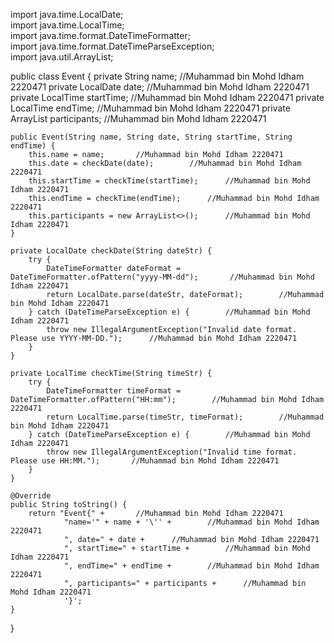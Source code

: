 import java.time.LocalDate;     
import java.time.LocalTime;        
import java.time.format.DateTimeFormatter;      
import java.time.format.DateTimeParseException;    
import java.util.ArrayList;     

public class Event {
    private String name;        //Muhammad bin Mohd Idham 2220471
    private LocalDate date;     //Muhammad bin Mohd Idham 2220471
    private LocalTime startTime;        //Muhammad bin Mohd Idham 2220471
    private LocalTime endTime;      //Muhammad bin Mohd Idham 2220471
    private ArrayList<String> participants;     //Muhammad bin Mohd Idham 2220471

    public Event(String name, String date, String startTime, String endTime) {
        this.name = name;       //Muhammad bin Mohd Idham 2220471
        this.date = checkDate(date);        //Muhammad bin Mohd Idham 2220471
        this.startTime = checkTime(startTime);      //Muhammad bin Mohd Idham 2220471
        this.endTime = checkTime(endTime);      //Muhammad bin Mohd Idham 2220471
        this.participants = new ArrayList<>();      //Muhammad bin Mohd Idham 2220471
    }

    private LocalDate checkDate(String dateStr) {
        try {
            DateTimeFormatter dateFormat = DateTimeFormatter.ofPattern("yyyy-MM-dd");       //Muhammad bin Mohd Idham 2220471
            return LocalDate.parse(dateStr, dateFormat);        //Muhammad bin Mohd Idham 2220471
        } catch (DateTimeParseException e) {        //Muhammad bin Mohd Idham 2220471
            throw new IllegalArgumentException("Invalid date format. Please use YYYY-MM-DD.");      //Muhammad bin Mohd Idham 2220471
        }
    }

    private LocalTime checkTime(String timeStr) {
        try {
            DateTimeFormatter timeFormat = DateTimeFormatter.ofPattern("HH:mm");        //Muhammad bin Mohd Idham 2220471
            return LocalTime.parse(timeStr, timeFormat);        //Muhammad bin Mohd Idham 2220471
        } catch (DateTimeParseException e) {        //Muhammad bin Mohd Idham 2220471
            throw new IllegalArgumentException("Invalid time format. Please use HH:MM.");       //Muhammad bin Mohd Idham 2220471
        }
    }

    @Override
    public String toString() {
        return "Event{" +       //Muhammad bin Mohd Idham 2220471
                "name='" + name + '\'' +        //Muhammad bin Mohd Idham 2220471
                ", date=" + date +      //Muhammad bin Mohd Idham 2220471
                ", startTime=" + startTime +        //Muhammad bin Mohd Idham 2220471
                ", endTime=" + endTime +        //Muhammad bin Mohd Idham 2220471
                ", participants=" + participants +      //Muhammad bin Mohd Idham 2220471
                '}';
    }
}
